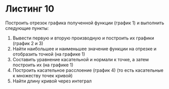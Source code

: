 # Листинг 10

Построить отрезок графика полученной функции (график 1) и выполнить
следующие пункты:
1. Вывести первую и вторую производную и построить их графики
(график 2 и 3)
2. Найти наибольшее и наименьшее значение функции на отрезке и
отобразить точкой (на графике 1)
3. Составить уравнение касательной и нормали к точке, а затем построить
их (на графике 1)
4. Построить касательное расслоение (график 4) (то есть касательные к
множеству точек кривой)
5. Найти длину кривой через интеграл

```py
